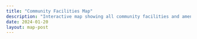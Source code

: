 ```yaml
---
title: "Community Facilities Map"
description: "Interactive map showing all community facilities and amenities."
date: 2024-01-20
layout: map-post
---
```


<script async src="https://maps.googleapis.com/maps/api/js?key=AIzaSyAx7YrWFehCJR6T_ko2EhO_kpwfUzviVIs&callback=console.debug&libraries=maps,marker&v=beta"></script>

<style>
    * {
        box-sizing: border-box;
    }

    :root {
        --safe-top: env(safe-area-inset-top);
        --safe-right: env(safe-area-inset-right);
        --safe-bottom: env(safe-area-inset-bottom);
        --safe-left: env(safe-area-inset-left);
    }

    body {
        height: 100vh;
        padding: env(safe-area-inset-top) env(safe-area-inset-right) 0 env(safe-area-inset-left);
    }
    #main-wrapper,
    #main-wrapper .container,
    #main-wrapper .container div:first-of-type,
    #main-wrapper .container div:first-of-type main,
    #main-wrapper .container div:first-of-type main article,
    #main-wrapper .container div:first-of-type main article .content {
        min-height: 0;
        margin-top: 0;
        height: 100%;
    }
    #topbar-title,
    #main-wrapper .container div:nth-of-type(2) {
        display: none;
    }
    #main-wrapper .container div:first-of-type main article header h1 {
        margin-top: 0;
    }
    #main-wrapper .container div:first-of-type main article header p.post-desc {
        line-height: 1.4;
        margin-bottom: 1em !important;
    }
    article {
        display: flex;
        flex-direction: column;
    }
    article.px-1 {
        padding-left: 0 !important;
        padding-right: 0 !important;
    }
    .content {
        padding: 0;
    }
    #tail-wrapper nav.post-navigation {
        display: none !important;
    }

    /* non-PWA mobile styles */
    @media (display-mode: browser) and (max-width: 767px) {
        body {
            height: 100svh;
        }

        /* iOS-only hint if you need it */
        @supports (-webkit-touch-callout: none) {
            /* iOS-specific fixes here if desired */
        }
    }
    
    /* Always set the map height explicitly to define the size of the div
    * element that contains the map. */
    gmp-map {
        height: 100%;
    }

</style>

<gmp-map center="32.3044810,-80.9572716" zoom="12.5" map-id="map" id="map">
    <gmp-advanced-marker position="40.12150192260742,-100.45039367675781" title="My location"></gmp-advanced-marker>
</gmp-map>

<script type="module">
    let map;
    let dataLayer;

    const initMap = async () => {
        const mapElement = document.getElementById('map');
        await customElements.whenDefined('gmp-map');
        map = mapElement.innerMap; // Get the map instance
        dataLayer = map.data;  // Initialize the data layer
    }

    const loadGeoJSON = async (geoJsonUrl) => {
        const response = await fetch(geoJsonUrl);
        if (!response.ok) throw new Error(`HTTP error! status: ${response.status}`);
        const geoJsonData = await response.json();
        const features = dataLayer.addGeoJson(geoJsonData);
        return features
    }
    
    const fitBounds = () => {
        // Fit the map bounds to the loaded data
        const bounds = new google.maps.LatLngBounds();
        dataLayer.forEach(function(feature) {
            const geometry = feature.getGeometry();
            geometry.forEachLatLng(function(latLng) {
                bounds.extend(latLng);
            });
        });
        map.fitBounds(bounds);
    }

    const applyStyle = (style) => {            
        dataLayer.setStyle((feature) => {
            return {
                fillColor: style.fillColor,
                fillOpacity: style.fillOpacity,
                strokeColor: style.strokeColor,
                strokeWeight: style.strokeWeight,
                clickable: true
            };
        });
    }

    await initMap()
    await loadGeoJSON('https://raw.githubusercontent.com/rsnyder/media/main/geojson/Sun_City,_Hilton_Head.geojson')
    // fitBounds()
    applyStyle({
        fillColor: '#FF0000',
        fillOpacity: 0.3,
        strokeColor: '#FF0000',
        strokeWeight: 1
    })

</script>